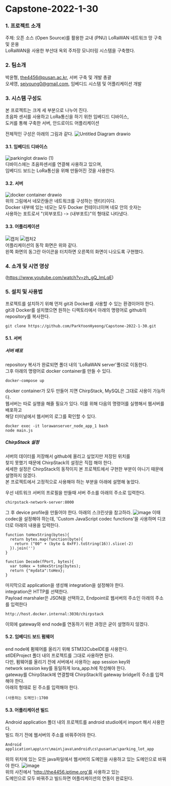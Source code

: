 # Capstone-2022-1-30


### 1. 프로젝트 소개
주제: 오픈 소스 (Open Source)를 활용한 교내 (PNU) LoRaWAN 네트워크 망 구축 및 운용\
LoRaWAN을 사용한 부산대 옥외 주차장 모니터링 시스템을 구축했다.
### 2. 팀소개
박윤형, the4456@pusan.ac.kr, 서버 구축 및 개발 총괄\
오세영, seiyoung0@gmail.com, 임베디드 시스템 및 어플리케이션 개발
### 3. 시스템 구성도
본 프로젝트는 크게 세 부분으로 나누어 진다.\
초음파 센서를 사용하고 LoRa통신을 하기 위한 임베디드 디바이스,\
도커를 통해 구축한 서버, 안드로이드 어플리케이션

전체적인 구성은 아래의 그림과 같다.
![Untitled Diagram drawio](https://user-images.githubusercontent.com/62279820/195645524-118db5f7-8c19-4c05-a1ec-c6dd0bf61f2f.png)

#### 3.1. 임베디드 디바이스
![parkinglot drawio (1)](https://user-images.githubusercontent.com/62279820/195645197-9030cc7d-653b-4774-b808-c67b95f1df67.png)\
디바이스에는 초음파센서를 연결해 사용하고 있으며,\
임베디드 보드는 LoRa통신을 위해 만들어진 것을 사용한다.
#### 3.2. 서버
![docker container drawio](https://user-images.githubusercontent.com/62279820/195646292-6afd2c37-055e-4f37-bc82-06a9a4b2470a.png)\
위의 그림에서 네모칸들은 네트워크를 구성하는 엔티티이다.\
Docker 내부에 있는 네모는 모두 Docker 컨테이너이며 네모 안의 숫자는\
사용하는 포트로서 "(외부포트) -> (내부포트)"의 형태로 나타냈다.
#### 3.3. 어플리케이션
![캡처](https://user-images.githubusercontent.com/62279820/195648177-6697feda-55ec-4341-ba8e-2ef27edc5fdf.PNG)
![캡처2](https://user-images.githubusercontent.com/62279820/195648184-9e4bb3f9-c53a-4834-a021-cc1a176e2435.PNG)\
어플리케이션의 동작 화면은 위와 같다.\
왼쪽 화면의 동그란 아이콘을 터치하면 오른쪽의 화면이 나오도록 구현했다.
### 4. 소개 및 시연 영상
(https://www.youtube.com/watch?v=zh_gQ_lmLqE)
### 5. 설치 및 사용법

프로젝트를 설치하기 위해 먼저 git과 Docker를 사용할 수 있는 환경이어야 한다.\
git과 Docker를 설치했으면 원하는 디렉토리에서 아래의 명령어로 github의 repository를 복사한다.
```
git clone https://github.com/ParkYoonHyeong/Capstone-2022-1-30.git
```
#### 5.1. 서버
##### 서버 배포
 repository 복사가 완료되면 폴더 내의 'LoRaWAN server'폴더로 이동한다.\
 그후 아래의 명령어로 docker container를 만들 수 있다.
```
docker-compose up 
```
docker container가 모두 만들어 지면 ChirpStack, MySQL은 그대로 사용이 가능하다.\
웹서버는 따로 실행을 해줄 필요가 있다. 이를 위해 다음의 명령어를 실행해서 웹서버를 배포하고\
해당 터미널에서 웹서버의 로그를 확인할 수 있다.
```
docker exec -it lorawanserver_node_app_1 bash
node main.js
```
##### ChirpStack 설정
서버의 데이터를 저장해서 github에 올리고 싶었지만 저장된 위치를\
찾지 못했기 때문에 ChirpStack의 설정은 직접 해야 한다.\
세세한 설정은 ChirpStack의 동작이지 본 프로젝트에서 구현한 부분이 아니기 때문에 설명하지 않겠다.\
본 프로젝트에서 고정적으로 사용해야 하는 부분을 아래에 설명해 놓았다.

우선 네트워크 서버의 프로필을 만들때 서버 주소를 아래의 주소로 입력한다.
```
chirpstack-network-server:8000
```
그 후 device profile을 만들어야 한다. 아래의 스크린샷을 참고하라.
![image](https://user-images.githubusercontent.com/62279820/195658540-715315d0-137a-43a7-b7db-c4fc7200ebce.png)
이때 codec을 설정해야 하는데, 'Custom JavaScript codec functions'을 사용하며 디코더로 아래의 내용을 입력한다.
```
function toHexString(bytes){
  return bytes.map(function(byte){
    return ("00" + (byte & 0xFF).toString(16)).slice(-2)
  }).join('')
}

function Decode(fPort, bytes){
  var toHex = toHexString(bytes);
  return {"mydata":toHex};
}
```
마지막으로 application을 생성해 integration을 설정해야 한다.\
integration은 HTTP를 선택한다.\
Payload marshaler은 JSON을 선택하고, Endpoint로 웹서버의 주소인 아래의 주소를 입력한다
```
http://host.docker.internal:3030/chirpstack
```
이외에 gateway와 end node를 연동하기 위한 과정은 굳이 설명하지 않겠다.

#### 5.2. 임베디드 보드 펌웨어
end node에 펌웨어를 올리기 위해 STM32CubeIDE를 사용한다.\
stIDEProject 폴더 내의 프로젝트를 그대로 사용하면 된다.\
다만, 펌웨어를 올리기 전에 서버에서 사용하는 app session key와\
network session key를 동일하게 lora_app.h에 작성해야 한다.\
gateway를 ChirpStack에 연결할때 ChirpStack의 gateway bridge의 주소를 입력해야 한다.\
아래의 형태로 된 주소를 입력해야 한다.
```
(사용하는 도메인):1700
```
#### 5.3. 어플리케이션 빌드
Android application 폴더 내의 프로젝트를 android studio에서 import 해서 사용한다.\
빌드 하기 전에 웹서버의 주소를 바꿔주어야 한다.
```
Android application\app\src\main\java\android\cs\pusan\ac\parking_lot_app
```
위의 위치에 있는 모든 java파일에서 웹서버의 도메인을 사용하고 있는 도메인으로 바꿔야 한다.
![image](https://user-images.githubusercontent.com/62279820/195663154-a4f09331-08f8-41e0-a4d2-27d107d3d5bc.png)\
위의 사진에서 'http://the4456.iptime.org'를 사용하고 있는\
도메인으로 모두 바꿔주고 빌드하면 어플리케이션의 연동이 완료된다.

